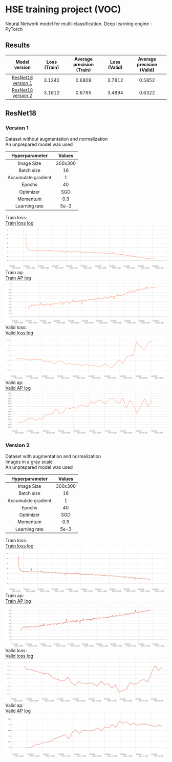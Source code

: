 # HSE training project (VOC)

Neural Network model for multi-classification. Deep learning engine - PyTorch<br>

## Results
|    Model version                   | Loss (Train) | Average precision (Train) | Loss (Valid) | Average precision (Valid) |
|:----------------------------------:|:------------:|:-------------------------:|:------------:|:-------------------------:|
| [ResNet18 version 1](#resnet18_v1) | 3.1240       | 0.6809                    | 3.7812       | 0.5852                    |
| [ResNet18 version 2](#resnet18_v2) | 3.1612       | 0.6795                    | 3.4894       | 0.6322                    |

## ResNet18
### Version 1  <a name="resnet18_v1"></a>
Dataset without augmentation and normalization<br>
An unprepared model was used<br>

|    Hyperparameter   |  Values |
|:-------------------:|:-------:|
| Image Size          | 300x300 |
| Batch size          | 16      |
| Accumulate gradient | 1       |
| Epochs              | 40      |
| Optimizer           | SGD     |
| Momentum            | 0.9     |
| Learning rate       | 5e-3    |

Train loss:<br>
[Train loss log](resnet18/v1/results/run-resnet18-tag-train_loss.csv)<br>
![ResNet18 v1](resnet18/v1/results/train_loss.svg)
Train ap:<br>
[Train AP log](resnet18/v1/results/run-resnet18-tag-train_ap.csv)<br>
![ResNet18 v1](resnet18/v1/results/train_ap.svg)
Valid loss:<br>
[Valid loss log](resnet18/v1/results/run-resnet18-tag-valid_loss.csv)<br>
![ResNet18 v1](resnet18/v1/results/valid_loss.svg)
Valid ap:<br>
[Valid AP log](resnet18/v1/results/run-resnet18-tag-valid_ap.csv)<br>
![ResNet18 v1](resnet18/v1/results/valid_ap.svg)

### Version 2  <a name="resnet18_v2"></a>
Dataset with augmentation and normalization<br>
Images in a gray scale<br>
An unprepared model was used<br>

|    Hyperparameter   |  Values |
|:-------------------:|:-------:|
| Image Size          | 300x300 |
| Batch size          | 16      |
| Accumulate gradient | 1       |
| Epochs              | 40      |
| Optimizer           | SGD     |
| Momentum            | 0.9     |
| Learning rate       | 5e-3    |

Train loss:<br>
[Train loss log](resnet18/v2/results/run-resnet18_with_norm_and_augm-tag-train_loss.csv)<br>
![ResNet18 v2](resnet18/v2/results/train_loss.svg)
Train ap:<br>
[Train AP log](resnet18/v2/results/run-resnet18_with_norm_and_augm-tag-train_ap.csv)<br>
![ResNet18 v2](resnet18/v2/results/train_ap.svg)
Valid loss:<br>
[Valid loss log](resnet18/v2/results/run-resnet18_with_norm_and_augm-tag-valid_loss.csv)<br>
![ResNet18 v2](resnet18/v2/results/valid_loss.svg)
Valid ap:<br>
[Valid AP log](resnet18/v2/results/run-resnet18_with_norm_and_augm-tag-valid_ap.csv)<br>
![ResNet18 v2](resnet18/v2/results/valid_ap.svg)

